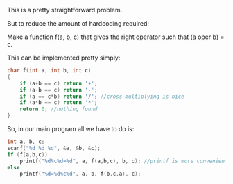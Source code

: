 This is a pretty straightforward problem.

But to reduce the amount of hardcoding required:

Make a function f(a, b, c) that gives the right operator such that (a oper b) = c.

This can be implemented pretty simply:

```cpp
char f(int a, int b, int c)
{
	if (a+b == c) return '+';
	if (a-b == c) return '-';
	if (a == c*b) return '/'; //cross-multiplying is nice
	if (a*b == c) return '*';
	return 0; //nothing found
}
```

So, in our main program all we have to do is:

```cpp
int a, b, c;
scanf("%d %d %d", &a, &b, &c);
if (f(a,b,c))
	printf("%d%c%d=%d", a, f(a,b,c), b, c); //printf is more convenient here
else
	printf("%d=%d%c%d", a, b, f(b,c,a), c);
```
